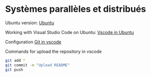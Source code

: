 # Systèmes parallèles et distribués

Ubuntu version: [Ubuntu](https://ubuntu.com/tutorials/install-ubuntu-on-wsl2-on-windows-11-with-gui-support#1-overview) 

Working with Visual Studio Code on Ubuntu: [Vscode in Ubuntu](https://ubuntu.com/tutorials/working-with-visual-studio-code-on-ubuntu-on-wsl2#1-overview)

Configuration [Git in vscode](https://code.visualstudio.com/docs/sourcecontrol/github)

Commands for upload the repository in vscode
```bash
git add *
git commit -m "Upload README"
git push
```
